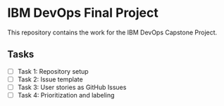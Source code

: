 # IBM DevOps Final Project

This repository contains the work for the IBM DevOps Capstone Project.

## Tasks
- [ ] Task 1: Repository setup
- [ ] Task 2: Issue template
- [ ] Task 3: User stories as GitHub Issues
- [ ] Task 4: Prioritization and labeling
